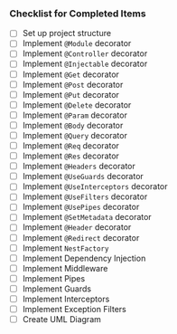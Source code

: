 ### Checklist for Completed Items

- [ ] Set up project structure
- [ ] Implement `@Module` decorator
- [ ] Implement `@Controller` decorator
- [ ] Implement `@Injectable` decorator
- [ ] Implement `@Get` decorator
- [ ] Implement `@Post` decorator
- [ ] Implement `@Put` decorator
- [ ] Implement `@Delete` decorator
- [ ] Implement `@Param` decorator
- [ ] Implement `@Body` decorator
- [ ] Implement `@Query` decorator
- [ ] Implement `@Req` decorator
- [ ] Implement `@Res` decorator
- [ ] Implement `@Headers` decorator
- [ ] Implement `@UseGuards` decorator
- [ ] Implement `@UseInterceptors` decorator
- [ ] Implement `@UseFilters` decorator
- [ ] Implement `@UsePipes` decorator
- [ ] Implement `@SetMetadata` decorator
- [ ] Implement `@Header` decorator
- [ ] Implement `@Redirect` decorator
- [ ] Implement `NestFactory`
- [ ] Implement Dependency Injection
- [ ] Implement Middleware
- [ ] Implement Pipes
- [ ] Implement Guards
- [ ] Implement Interceptors
- [ ] Implement Exception Filters
- [ ] Create UML Diagram
